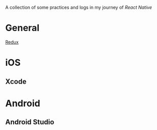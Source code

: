 A collection of some practices and logs in my journey of *React Native*

# General
[Redux](Redux.md)

# iOS

## Xcode

# Android

## Android Studio
